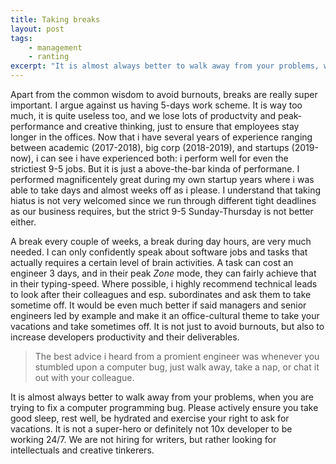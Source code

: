 ```yaml
---
title: Taking breaks
layout: post
tags:
    - management
    - ranting
excerpt: "It is almost always better to walk away from your problems, when you are trying to fix a computer programming bug. Please actively ensure you take good sleep, rest well, be hydrated and exercise your right to ask for vacations. It is not a super-hero or definitely not 10x developer to be working 24/7. We are not hiring for writers, but rather looking for intellectuals and creative tinkerers."
---
```


Apart from the common wisdom to avoid burnouts, breaks are really super important. I argue against us having 5-days work scheme. It is way too much, it is quite useless too, and we lose lots of productvity and peak-performance and creative thinking, just to ensure that employees stay longer in the offices. Now that i have several years of experience ranging between academic (2017-2018), big corp (2018-2019), and startups (2019-now), i can see i have experienced both: i perform well for even the strictiest 9-5 jobs. But it is just a above-the-bar kinda of performane. I performed magnificentely great during my own startup years where i was able to take days and almost weeks off as i please. I understand that taking hiatus is not very welcomed since we run through different tight deadlines as our business requires, but the strict 9-5 Sunday-Thursday is not better either.

A break every couple of weeks, a break during day hours, are very much needed. I can only confidently speak about software jobs and tasks that actually requires a certain level of brain activities. A task can cost an engineer 3 days, and in their peak _Zone_ mode, they can fairly achieve that in their typing-speed. Where possible, i highly recommend technical leads to look after their colleagues and esp. subordinates and ask them to take sometime off. It would be even much better if said managers and senior engineers led by example and make it an office-cultural theme to take your vacations and take sometimes off. It is not just to avoid burnouts, but also to increase developers productivity and their deliverables.

> The best advice i heard from a promient engineer was whenever you stumbled upon a computer bug, just walk away, take a nap, or chat it out with your colleague.


It is almost always better to walk away from your problems, when you are trying to fix a computer programming bug. Please actively ensure you take good sleep, rest well, be hydrated and exercise your right to ask for vacations. It is not a super-hero or definitely not 10x developer to be working 24/7. We are not hiring for writers, but rather looking for intellectuals and creative tinkerers.